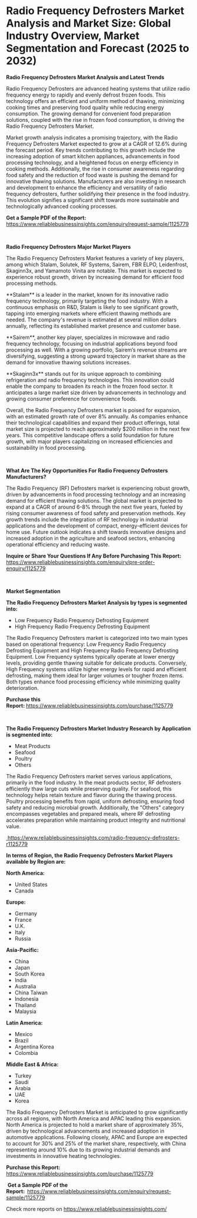 <p><h1>Radio Frequency Defrosters Market Analysis and Market Size: Global Industry Overview, Market Segmentation and Forecast (2025 to 2032)</h1></p><p><strong>Radio Frequency Defrosters Market Analysis and Latest Trends</strong></p>
<p><p>Radio Frequency Defrosters are advanced heating systems that utilize radio frequency energy to rapidly and evenly defrost frozen foods. This technology offers an efficient and uniform method of thawing, minimizing cooking times and preserving food quality while reducing energy consumption. The growing demand for convenient food preparation solutions, coupled with the rise in frozen food consumption, is driving the Radio Frequency Defrosters Market.</p><p>Market growth analysis indicates a promising trajectory, with the Radio Frequency Defrosters Market expected to grow at a CAGR of 12.6% during the forecast period. Key trends contributing to this growth include the increasing adoption of smart kitchen appliances, advancements in food processing technology, and a heightened focus on energy efficiency in cooking methods. Additionally, the rise in consumer awareness regarding food safety and the reduction of food waste is pushing the demand for innovative thawing solutions. Manufacturers are also investing in research and development to enhance the efficiency and versatility of radio frequency defrosters, further solidifying their presence in the food industry. This evolution signifies a significant shift towards more sustainable and technologically advanced cooking processes.</p></p>
<p><strong>Get a Sample PDF of the Report:&nbsp;</strong> <a href="https://www.reliablebusinessinsights.com/enquiry/request-sample/1125779?utm_campaign=2230&utm_medium=2&utm_source=Github&utm_content=ia&utm_term=24022025&utm_id=radio-frequency-defrosters">https://www.reliablebusinessinsights.com/enquiry/request-sample/1125779</a></p>
<p>&nbsp;</p>
<p><strong>Radio Frequency Defrosters Major Market Players</strong></p>
<p><p>The Radio Frequency Defrosters Market features a variety of key players, among which Stalam, Solutek, RF Systems, Sairem, FBR ELPO, Leidenfrost, Skaginn3x, and Yamamoto Vinita are notable. This market is expected to experience robust growth, driven by increasing demand for efficient food processing methods.</p><p>**Stalam** is a leader in the market, known for its innovative radio frequency technology, primarily targeting the food industry. With a continuous emphasis on R&D, Stalam is likely to see significant growth, tapping into emerging markets where efficient thawing methods are needed. The company's revenue is estimated at several million dollars annually, reflecting its established market presence and customer base.</p><p>**Sairem**, another key player, specializes in microwave and radio frequency technology, focusing on industrial applications beyond food processing as well. With a growing portfolio, Sairem’s revenue streams are diversifying, suggesting a strong upward trajectory in market share as the demand for innovative thawing solutions increases.</p><p>**Skaginn3x** stands out for its unique approach to combining refrigeration and radio frequency technologies. This innovation could enable the company to broaden its reach in the frozen food sector. It anticipates a large market size driven by advancements in technology and growing consumer preference for convenience foods.</p><p>Overall, the Radio Frequency Defrosters market is poised for expansion, with an estimated growth rate of over 8% annually. As companies enhance their technological capabilities and expand their product offerings, total market size is projected to reach approximately $200 million in the next few years. This competitive landscape offers a solid foundation for future growth, with major players capitalizing on increased efficiencies and sustainability in food processing.</p></p>
<p>&nbsp;</p>
<p><strong>What Are The Key Opportunities For Radio Frequency Defrosters Manufacturers?</strong></p>
<p><p>The Radio Frequency (RF) Defrosters market is experiencing robust growth, driven by advancements in food processing technology and an increasing demand for efficient thawing solutions. The global market is projected to expand at a CAGR of around 6-8% through the next five years, fueled by rising consumer awareness of food safety and preservation methods. Key growth trends include the integration of RF technology in industrial applications and the development of compact, energy-efficient devices for home use. Future outlook indicates a shift towards innovative designs and increased adoption in the agriculture and seafood sectors, enhancing operational efficiency and reducing waste.</p></p>
<p><strong>Inquire or Share Your Questions If Any Before Purchasing This Report:</strong> <a href="https://www.reliablebusinessinsights.com/enquiry/pre-order-enquiry/1125779?utm_campaign=2230&utm_medium=2&utm_source=Github&utm_content=ia&utm_term=24022025&utm_id=radio-frequency-defrosters">https://www.reliablebusinessinsights.com/enquiry/pre-order-enquiry/1125779</a></p>
<p>&nbsp;</p>
<p><strong>Market Segmentation</strong></p>
<p><strong>The Radio Frequency Defrosters Market Analysis by types is segmented into:</strong></p>
<p><ul><li>Low Frequency Radio Frequency Defrosting Equipment</li><li>High Frequency Radio Frequency Defrosting Equipment</li></ul></p>
<p><p>The Radio Frequency Defrosters market is categorized into two main types based on operational frequency: Low Frequency Radio Frequency Defrosting Equipment and High Frequency Radio Frequency Defrosting Equipment. Low Frequency systems typically operate at lower energy levels, providing gentle thawing suitable for delicate products. Conversely, High Frequency systems utilize higher energy levels for rapid and efficient defrosting, making them ideal for larger volumes or tougher frozen items. Both types enhance food processing efficiency while minimizing quality deterioration.</p></p>
<p><strong>Purchase this Report:&nbsp;</strong><a href="https://www.reliablebusinessinsights.com/purchase/1125779?utm_campaign=2230&utm_medium=2&utm_source=Github&utm_content=ia&utm_term=24022025&utm_id=radio-frequency-defrosters">https://www.reliablebusinessinsights.com/purchase/1125779</a></p>
<p>&nbsp;</p>
<p><strong>The Radio Frequency Defrosters Market Industry Research by Application is segmented into:</strong></p>
<p><ul><li>Meat Products</li><li>Seafood</li><li>Poultry</li><li>Others</li></ul></p>
<p><p>The Radio Frequency Defrosters market serves various applications, primarily in the food industry. In the meat products sector, RF defrosters efficiently thaw large cuts while preserving quality. For seafood, this technology helps retain texture and flavor during the thawing process. Poultry processing benefits from rapid, uniform defrosting, ensuring food safety and reducing microbial growth. Additionally, the "Others" category encompasses vegetables and prepared meals, where RF defrosting accelerates preparation while maintaining product integrity and nutritional value.</p></p>
<p><a href="https://www.reliablebusinessinsights.com/radio-frequency-defrosters-r1125779?utm_campaign=2230&utm_medium=2&utm_source=Github&utm_content=ia&utm_term=24022025&utm_id=radio-frequency-defrosters">&nbsp;https://www.reliablebusinessinsights.com/radio-frequency-defrosters-r1125779</a></p>
<p><strong>In terms of Region, the Radio Frequency Defrosters Market Players available by Region are:</strong></p>
<p>
    <p> <strong> North America: </strong>
        <ul>
            <li>United States</li>
            <li>Canada</li>
        </ul>
        </p> 
    <p> <strong> Europe: </strong>
        <ul>
            <li>Germany</li>
            <li>France</li>
            <li>U.K.</li>
            <li>Italy</li>
            <li>Russia</li>
        </ul>
        </p> 
    <p> <strong> Asia-Pacific: </strong>
        <ul>
            <li>China</li>
            <li>Japan</li>
            <li>South Korea</li>
            <li>India</li>
            <li>Australia</li>
            <li>China Taiwan</li>
            <li>Indonesia</li>
            <li>Thailand</li>
            <li>Malaysia</li>
        </ul>
        </p> 
    <p> <strong> Latin America: </strong>
        <ul>
            <li>Mexico</li>
            <li>Brazil</li>
            <li>Argentina Korea</li>
            <li>Colombia</li>
        </ul>
        </p> 
    <p> <strong> Middle East & Africa: </strong>
        <ul>
            <li>Turkey</li>
            <li>Saudi</li>
            <li>Arabia</li>
            <li>UAE</li>
            <li>Korea</li>
        </ul>
    </p>
    </p>
<p><p>The Radio Frequency Defrosters Market is anticipated to grow significantly across all regions, with North America and APAC leading this expansion. North America is projected to hold a market share of approximately 35%, driven by technological advancements and increased adoption in automotive applications. Following closely, APAC and Europe are expected to account for 30% and 25% of the market share, respectively, with China representing around 10% due to its growing industrial demands and investments in innovative heating technologies.</p></p>
<p><strong>Purchase this Report: </strong><a href="https://www.reliablebusinessinsights.com/purchase/1125779?utm_campaign=2230&utm_medium=2&utm_source=Github&utm_content=ia&utm_term=24022025&utm_id=radio-frequency-defrosters">https://www.reliablebusinessinsights.com/purchase/1125779</a></p>
<p>&nbsp;<strong>Get a Sample PDF of the Report:&nbsp;&nbsp;</strong><a href="https://www.reliablebusinessinsights.com/enquiry/request-sample/1125779?utm_campaign=2230&utm_medium=2&utm_source=Github&utm_content=ia&utm_term=24022025&utm_id=radio-frequency-defrosters">https://www.reliablebusinessinsights.com/enquiry/request-sample/1125779</a></p>
<p><strong></strong></p>
<p>Check more reports on <a href="https://www.reliablebusinessinsights.com/?utm_campaign=2230&utm_medium=2&utm_source=Github&utm_content=ia&utm_term=24022025&utm_id=radio-frequency-defrosters">https://www.reliablebusinessinsights.com/</a></p>